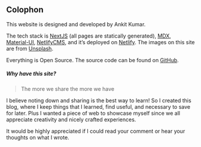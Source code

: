 ## Colophon ##
This website is designed and developed by Ankit Kumar.

The tech stack is [NextJS](https://nextjs.org/) (all pages are statically generated), [MDX](https://mdxjs.com/), [Material-UI](https://mui.com/), [NetlifyCMS](https://www.netlifycms.org/), and it’s deployed on [Netlify](https://www.netlify.com/). The images on this site are from [Unsplash](https://unsplash.com/).

Everything is Open Source. The source code can be found on [GitHub](https://github.com/mynameisankit/portfolio-v2).

##### Why have this site? #####
<Blockquote>The more we share the more we have</Blockquote>

I believe noting down and sharing is the best way to learn! So I created this blog, where I keep things that I learned, find useful, and necessary to save for later. Plus I wanted a piece of web to showcase myself since we all appreciate creativity and nicely crafted experiences.

It would be highly appreciated if I could read your comment or hear your thoughts on what I wrote.